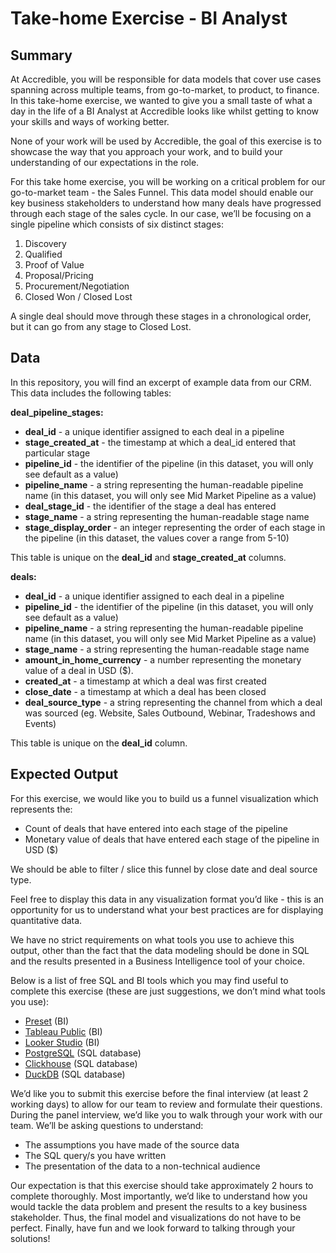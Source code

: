 # Take-home Exercise - BI Analyst 

## Summary
At Accredible, you will be responsible for data models that cover use cases spanning across multiple teams, from go-to-market, to product, to finance. In this take-home exercise, we wanted to give you a small taste of what a day in the life of a BI Analyst at Accredible looks like whilst getting to know your skills and ways of working better. 

None of your work will be used by Accredible, the goal of this exercise is to showcase the way that you approach your work, and to build your understanding of our expectations in the role.

For this take home exercise, you will be working on a critical problem for our go-to-market team - the Sales Funnel. This data model should enable our key business stakeholders to understand how many deals have progressed through each stage of the sales cycle. In our case, we’ll be focusing on a single pipeline which consists of six distinct stages:
1. Discovery
2. Qualified
3. Proof of Value
4. Proposal/Pricing
5. Procurement/Negotiation
6. Closed Won / Closed Lost

A single deal should move through these stages in a chronological order, but it can go from any stage to Closed Lost. 

## Data

In this repository, you will find an excerpt of example data from our CRM. This data includes the following tables:

**deal_pipeline_stages:**
- **deal_id** - a unique identifier assigned to each deal in a pipeline 
- **stage_created_at** - the timestamp at which a deal_id entered that particular stage
- **pipeline_id** - the identifier of the pipeline (in this dataset, you will only see default as a value)
- **pipeline_name** - a string representing the human-readable pipeline name (in this dataset, you will only see Mid Market Pipeline as a value)
- **deal_stage_id** - the identifier of the stage a deal has entered
- **stage_name** - a string representing the human-readable stage name
- **stage_display_order** - an integer representing the order of each stage in the pipeline (in this dataset, the values cover a range from 5-10) 

This table is unique on the **deal_id** and **stage_created_at** columns.

**deals:**
- **deal_id** - a unique identifier assigned to each deal in a pipeline 
- **pipeline_id** - the identifier of the pipeline (in this dataset, you will only see default as a value)
- **pipeline_name** - a string representing the human-readable pipeline name (in this dataset, you will only see Mid Market Pipeline as a value)
- **stage_name** - a string representing the human-readable stage name
- **amount_in_home_currency** - a number representing the monetary value of a deal in USD ($).
- **created_at** - a timestamp at which a deal was first created
- **close_date** - a timestamp at which a deal has been closed
- **deal_source_type** - a string representing the channel from which a deal was sourced (eg. Website, Sales Outbound, Webinar, Tradeshows and Events)

This table is unique on the **deal_id** column.

## Expected Output
For this exercise, we would like you to build us a funnel visualization which represents the:
- Count of deals that have entered into each stage of the pipeline
- Monetary value of deals that have entered each stage of the pipeline in USD ($)

We should be able to filter / slice this funnel by close date and deal source type. 

Feel free to display this data in any visualization format you’d like - this is an opportunity for us to understand what your best practices are for displaying quantitative data.

We have no strict requirements on what tools you use to achieve this output, other than the fact that the data modeling should be done in SQL and the results presented in a Business Intelligence tool of your choice. 

Below is a list of free SQL and BI tools which you may find useful to complete this exercise (these are just suggestions, we don’t mind what tools you use):
- [Preset](https://preset.io/) (BI)
- [Tableau Public](https://public.tableau.com/app/discover) (BI)
- [Looker Studio](https://cloud.google.com/looker-studio?hl=en) (BI)
- [PostgreSQL](https://www.postgresql.org/) (SQL database)
- [Clickhouse](https://clickhouse.com/) (SQL database)
- [DuckDB](https://duckdb.org/) (SQL database)

We’d like you to submit this exercise before the final interview (at least 2 working days) to allow for our team to review and formulate their questions. During the panel interview, we’d like you to walk through your work with our team. We’ll be asking questions to understand:
- The assumptions you have made of the source data
- The SQL query/s you have written 
- The presentation of the data to a non-technical audience

Our expectation is that this exercise should take approximately 2 hours to complete thoroughly. Most importantly, we’d like to understand how you would tackle the data problem and present the results to a key business stakeholder. Thus, the final model and visualizations do not have to be perfect. Finally, have fun and we look forward to talking through your solutions! 
 
